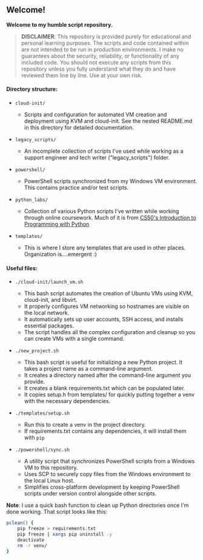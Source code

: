 ## Welcome!

**Welcome to my humble script repository.**

> **DISCLAIMER**: This repository is provided purely for educational and personal learning purposes. The scripts and code contained within are not intended to be run in production environments. I make no guarantees about the security, reliability, or functionality of any included code. You should not execute any scripts from this repository unless you fully understand what they do and have reviewed them line by line. Use at your own risk.

#### Directory structure:

- `cloud-init/`
  - Scripts and configuration for automated VM creation and deployment using KVM and cloud-init. See the nested README.md in this directory for detailed documentation.

- `legacy_scripts/`
  - An incomplete collection of scripts I've used while working as a support engineer and tech writer ("legacy_scripts") folder.

- `powershell/`
  - PowerShell scripts synchronized from my Windows VM environment. This contains practice and/or test scripts.

- `python_labs/`
  - Collection of various Python scripts I've written while working through online coursework. Much of it is from [CS50's Introduction to Programming with Python](https://cs50.harvard.edu/python/2022/)

- `templates/`
  - This is where I store any templates that are used in other places. Organization is....emergent :)

#### Useful files:

- `./cloud-init/launch_vm.sh`
  - This bash script automates the creation of Ubuntu VMs using KVM, cloud-init, and libvirt.
  - It properly configures VM networking so hostnames are visible on the local network.
  - It automatically sets up user accounts, SSH access, and installs essential packages.
  - The script handles all the complex configuration and cleanup so you can create VMs with a single command.

- `./new_project.sh`
  - This bash script is useful for initializing a new Python project. It takes a project name as a command-line argument.
  - It creates a directory named after the command-line argument you provide.
  - It creates a blank requirements.txt which can be populated later.
  - It copies setup.h from templates/ for quickly putting together a venv with the necessary dependencies.
  
- `./templates/setup.sh`
  - Run this to create a venv in the project directory.
  - If requirements.txt contains any dependencies, it will install them with `pip`

- `./powershell/sync.sh`
  - A utility script that synchronizes PowerShell scripts from a Windows VM to this repository.
  - Uses SCP to securely copy files from the Windows environment to the local Linux host.
  - Simplifies cross-platform development by keeping PowerShell scripts under version control alongside other scripts.

**Note**: I use a quick bash function to clean up Python directories once I'm done working. That script looks like this:

```bash
pclean() {
    pip freeze > requirements.txt
    pip freeze | xargs pip uninstall -y
    deactivate
    rm -r venv/
}
```